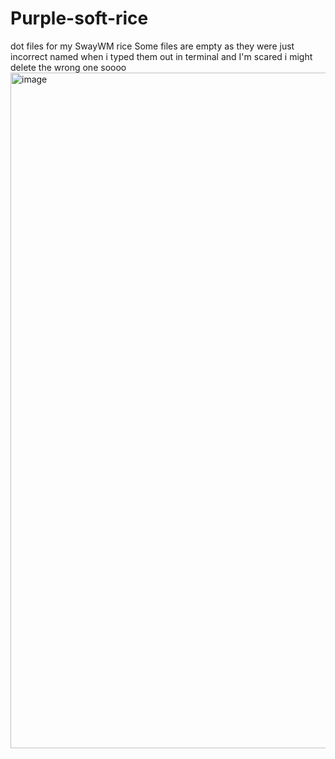 # Purple-soft-rice
dot files for my SwayWM rice
Some files are empty as they were just incorrect named when i typed them out in terminal and I'm scared i might delete the wrong one soooo
<img width="1921" height="1081" alt="image" src="https://github.com/user-attachments/assets/3aec6621-0c73-4a29-8462-472ea6771d34" />
